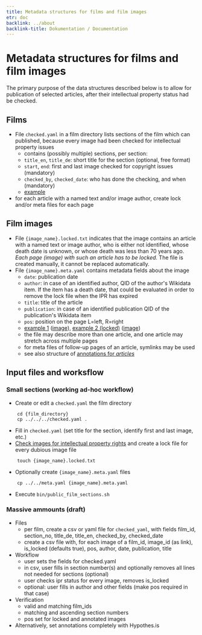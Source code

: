 ```yaml
---
title: Metadata structures for films and film images
etr: doc
backlink: ../about
backlink-title: Dokumentation / Documentation
---
```


# Metadata structures for films and film images

The primary purpose of the data structures described below is to allow for
publication of selected articles, after their intellectual property status had
be checked.

## Films

* File `checked.yaml` in a film directory lists sections of the film which can published, because every image had been checked for intellectual property issues
  * contains (possibly multiple) sections, per section:
  * `title_en`, `title_de`: short title for the section (optional, free format)
  * `start`, `end`: first and last image checked for copyright issues (mandatory)
  * `checked_by`, `checked_date`: who has done the checking, and when (mandatory)
  * [example](h1/sh/S0292H/checked.yaml)
* for each article with a named text and/or image author, create lock and/or meta files for each page

## Film images

* File `{image_name}.locked.txt` indicates that the image contains an article with a named text or image author, who is either not identified, whose death date is unknown, or whose death was less than 70 years ago. _Each page (image) with such an article has to be locked._ The file is created manually, it cannot be replaced automatically.
* File `{image_name}.meta.yaml` contains metadata fields about the image
  * `date`: publication date
  * `author`: in case of an identified author, QID of the author's Wikidata item. If the item has a death date, that could be evaluated in order to remove the lock file when the IPR has expired
  * `title`: title of the article
  * `publication`: in case of an identified publication QID of the publication's Wikidata item
  * `pos`: position on the page L=left, R=right
  * [example 1](h1/sh/S0292H/S02920681H.meta.yaml) ([image](h1/sh/S0292H/0681)), [example 2 (locked)](h1/sh/S0449H/S04491187H.meta.yaml) ([image](h1/sh/S0449H/1187))
  * the file may describe more than one article, and one article may stretch across multiple pages
  * for meta files of follow-up pages of an article, symlinks may be used
  * see also structure of [annotations for _articles_](annotation)

## Input files and worksflow

### Small sections (working ad-hoc workflow)

* Create or edit a `checked.yaml` the film directory
```
    cd {film_directory}
    cp ../../../checked.yaml .
```
* Fill in `checked.yaml` (set title for the section, identify first and last image, etc.)
* [Check images for intellectual property rights](ipr) and create a lock file for every dubious image file
```
    touch {image_name}.locked.txt
```
* Optionally create `{image_name}.meta.yaml` files
```
    cp ../../meta.yaml {image_name}.meta.yaml
```
* Execute `bin/public_film_sections.sh`

### Massive ammounts (draft)

* Files
  * per film, create a csv or yaml file for `checked_yaml`, with fields film_id, section_no, title_de, title_en, checked_by, checked_date
  * create a csv file with, for each image of a film_id, image_id (as link), is_locked (defaults true), pos, author, date, publication, title
* Workflow
  * user sets the fields for checked.yaml 
  * in csv, user fills in section number(s) and optionally removes all lines not needed for sections (optional)
  * user checks ipr status for every image, removes is_locked
  * optional: user fills in author and other fields (make pos required in that case)
* Verification
  * valid and matching film_ids
  * matching and ascending section numbers
  * pos set for locked and annotated images
* Alternatively, set annotations completely with Hypothes.is

